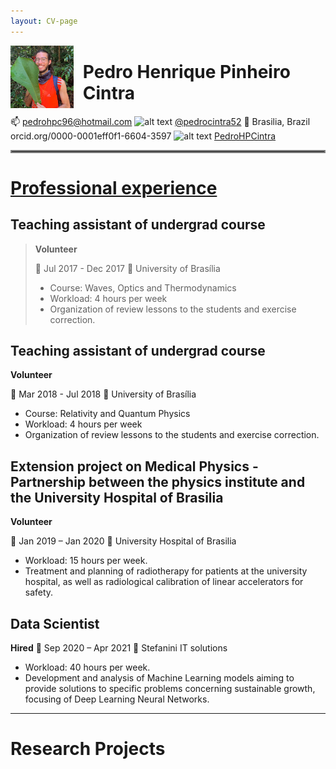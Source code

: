 ```yaml
---
layout: CV-page
---
```


<!-- Please don't remove this: Grab your social icons from https://github.com/carlsednaoui/gitsocial -->

<!-- display the social media buttons in your README -->


<!-- links to social media icons -->
<!-- no need to change these -->

<!-- icons with padding -->

[1.1]: http://i.imgur.com/tXSoThF.png (twitter icon with padding)
[2.1]: http://i.imgur.com/0o48UoR.png (github icon with padding)

<img style="float: left; width: 20%; margin-right: 15px;" src="/assets/img/Me_folha_crop.png">

<!-- ![image](/assets/img/Me_folha_crop.png){: style="float: left"; margin-right: 10em; height="25%" width="25%"} -->

# Pedro Henrique Pinheiro Cintra

:mailbox: pedrohpc96@hotmail.com
![alt text][1.1] [@pedrocintra52](https://twitter.com/pedrocintra52)
:round_pushpin: Brasilia, Brazil
orcid.org/0000-0001eff0f1-6604-3597
![alt text][2.1] [PedroHPCintra](https://github.com/PedroHPCintra)

<hr style="border:2px solid gray">

# <u>Professional experience</u>

## Teaching assistant of undergrad course

> **Volunteer**
> 
> :calendar: Jul 2017 - Dec 2017
> :round_pushpin: University of Brasília
> 
> - Course: Waves, Optics and Thermodynamics
> - Workload: 4 hours per week
> - Organization of review lessons to the students and exercise correction.

## Teaching assistant of undergrad course

**Volunteer**

:calendar: Mar 2018 - Jul 2018
:round_pushpin: University of Brasília

- Course: Relativity and Quantum Physics
- Workload: 4 hours per week
- Organization of review lessons to the students and exercise correction.

## Extension project on Medical Physics - Partnership between the physics institute and the University Hospital of Brasilia

**Volunteer**

:calendar: Jan 2019 – Jan 2020
:round_pushpin: University Hospital of Brasilia

- Workload: 15 hours per week.
- Treatment and planning of radiotherapy for patients at the university hospital, as well as radiological calibration of linear accelerators for safety.

## Data Scientist

**Hired**
:calendar: Sep 2020 – Apr 2021
:round_pushpin: Stefanini IT solutions

- Workload: 40 hours per week.
- Development and analysis of Machine Learning models aiming to provide solutions to specific problems concerning sustainable growth, focusing of Deep Learning Neural Networks.

---

# Research Projects

